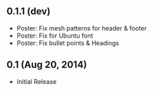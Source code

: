 0.1.1 (dev)
----------
* Poster: Fix mesh patterns for header & footer
* Poster: Fix for Ubuntu font
* Poster: Fix bullet points & Headings


0.1 (Aug 20, 2014)
----------
* Initial Release
